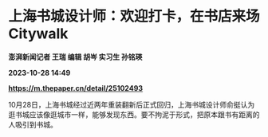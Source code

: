 # 上海书城设计师：欢迎打卡，在书店来场Citywalk
**澎湃新闻记者 王瑞 编辑 胡岑 实习生 孙铭瑛**

**2023-10-28 14:49**

**https://m.thepaper.cn/detail/25102493**

10月28日，上海书城经过近两年重装翻新后正式回归，上海书城设计师俞挺认为逛书城应该像逛城市一样，能够发现东西。要不拘泥于形式，把原本跟书有距离的人吸引到书城。